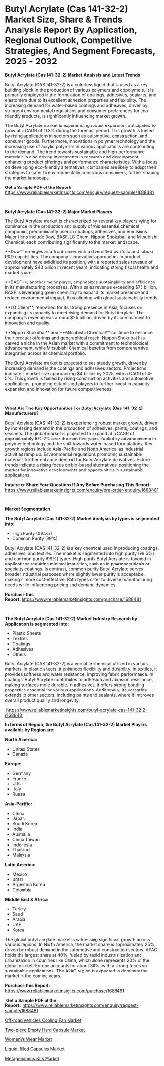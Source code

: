 <p><h1>Butyl Acrylate (Cas 141-32-2) Market Size, Share & Trends Analysis Report By Application, Regional Outlook, Competitive Strategies, And Segment Forecasts, 2025 - 2032</h1></p><p><strong>Butyl Acrylate (Cas 141-32-2) Market Analysis and Latest Trends</strong></p>
<p><p>Butyl Acrylate (CAS 141-32-2) is a colorless liquid that is used as a key building block in the production of various polymers and copolymers. It is primarily employed in the formulation of coatings, adhesives, sealants, and elastomers due to its excellent adhesion properties and flexibility. The increasing demand for water-based coatings and adhesives, driven by stringent environmental regulations and consumer preferences for eco-friendly products, is significantly influencing market growth.</p><p>The Butyl Acrylate market is experiencing robust expansion, anticipated to grow at a CAGR of 11.3% during the forecast period. This growth is fueled by rising applications in sectors such as automotive, construction, and consumer goods. Furthermore, innovations in polymer technology and the increasing use of acrylic polymers in various applications are contributing to the demand. The trend towards sustainable and high-performance materials is also driving investments in research and development, enhancing product offerings and performance characteristics. With a focus on developing eco-friendly alternatives, companies are likely to adapt their strategies to cater to environmentally conscious consumers, further shaping the market landscape.</p></p>
<p><strong>Get a Sample PDF of the Report:&nbsp;</strong> <a href="https://www.reliablemarketinsights.com/enquiry/request-sample/1688481?utm_campaign=1994&utm_medium=2&utm_source=Github&utm_content=ia&utm_term=06012025&utm_id=butyl-acrylate-cas-141-32-2">https://www.reliablemarketinsights.com/enquiry/request-sample/1688481</a></p>
<p>&nbsp;</p>
<p><strong>Butyl Acrylate (Cas 141-32-2) Major Market Players</strong></p>
<p><p>The Butyl Acrylate market is characterized by several key players vying for dominance in the production and supply of this essential chemical compound, predominantly used in coatings, adhesives, and emulsions. Major firms include Dow, BASF, LG Chem, Nippon Shokubai, and Mitsubishi Chemical, each contributing significantly to the market landscape.</p><p>**Dow** emerges as a frontrunner with a diversified portfolio and robust R&D capabilities. The company's innovative approaches in product development have solidified its position, with a reported sales revenue of approximately $43 billion in recent years, indicating strong fiscal health and market share.</p><p>**BASF**, another major player, emphasizes sustainability and efficiency in its manufacturing processes. With a sales revenue exceeding $75 billion, BASF is leveraging green chemistry to expand its market presence and reduce environmental impact, thus aligning with global sustainability trends.</p><p>**LG Chem**, renowned for its strong presence in Asia, focuses on expanding its capacity to meet rising demand for Butyl Acrylate. The company’s revenue was around $25 billion, driven by its commitment to innovation and quality.</p><p>**Nippon Shokubai** and **Mitsubishi Chemical** continue to enhance their product offerings and geographical reach. Nippon Shokubai has carved a niche in the Asian market with a commitment to technological advancement, while Mitsubishi Chemical benefits from comprehensive integration across its chemical portfolio.</p><p>The Butyl Acrylate market is expected to see steady growth, driven by increasing demand in the coatings and adhesives sectors. Projections indicate a market size approaching $4 billion by 2025, with a CAGR of 4-5%. This growth is fueled by rising construction activities and automotive applications, prompting established players to further invest in capacity expansion and innovation for future competitiveness.</p></p>
<p>&nbsp;</p>
<p><strong>What Are The Key Opportunities For Butyl Acrylate (Cas 141-32-2) Manufacturers?</strong></p>
<p><p>Butyl Acrylate (CAS 141-32-2) is experiencing robust market growth, driven by increasing demand in the production of adhesives, paints, coatings, and sealants. The global market is projected to expand at a CAGR of approximately 5%-7% over the next five years, fueled by advancements in polymer technology and the shift towards water-based formulations. Key growth regions include Asia-Pacific and North America, as industrial activities ramp up. Environmental regulations promoting sustainable materials further enhance demand for Butyl Acrylate derivatives. Future trends indicate a rising focus on bio-based alternatives, positioning the market for innovative developments and opportunities in sustainable applications.</p></p>
<p><strong>Inquire or Share Your Questions If Any Before Purchasing This Report:</strong> <a href="https://www.reliablemarketinsights.com/enquiry/pre-order-enquiry/1688481?utm_campaign=1994&utm_medium=2&utm_source=Github&utm_content=ia&utm_term=06012025&utm_id=butyl-acrylate-cas-141-32-2">https://www.reliablemarketinsights.com/enquiry/pre-order-enquiry/1688481</a></p>
<p>&nbsp;</p>
<p><strong>Market Segmentation</strong></p>
<p><strong>The Butyl Acrylate (Cas 141-32-2) Market Analysis by types is segmented into:</strong></p>
<p><ul><li>High Purity (99.5%)</li><li>Common Purity (99%)</li></ul></p>
<p><p>Butyl Acrylate (CAS 141-32-2) is a key chemical used in producing coatings, adhesives, and textiles. The market is segmented into high purity (99.5%) and common purity (99%) types. High purity Butyl Acrylate is favored in applications requiring minimal impurities, such as in pharmaceuticals or specialty coatings. In contrast, common purity Butyl Acrylate serves broader industrial purposes where slightly lower purity is acceptable, making it more cost-effective. Both types cater to diverse manufacturing needs while influencing pricing and demand dynamics.</p></p>
<p><strong>Purchase this Report:&nbsp;</strong><a href="https://www.reliablemarketinsights.com/purchase/1688481?utm_campaign=1994&utm_medium=2&utm_source=Github&utm_content=ia&utm_term=06012025&utm_id=butyl-acrylate-cas-141-32-2">https://www.reliablemarketinsights.com/purchase/1688481</a></p>
<p>&nbsp;</p>
<p><strong>The Butyl Acrylate (Cas 141-32-2) Market Industry Research by Application is segmented into:</strong></p>
<p><ul><li>Plastic Sheets</li><li>Textiles</li><li>Coatings</li><li>Adhesives</li><li>Others</li></ul></p>
<p><p>Butyl Acrylate (CAS 141-32-2) is a versatile chemical utilized in various markets. In plastic sheets, it enhances flexibility and durability. In textiles, it provides softness and water resistance, improving fabric performance. In coatings, Butyl Acrylate contributes to adhesion and abrasion resistance, making surfaces more durable. In adhesives, it offers strong bonding properties essential for various applications. Additionally, its versatility extends to other sectors, including paints and sealants, where it improves overall product quality and longevity.</p></p>
<p><a href="https://www.reliablemarketinsights.com/butyl-acrylate-cas-141-32-2--r1688481?utm_campaign=1994&utm_medium=2&utm_source=Github&utm_content=ia&utm_term=06012025&utm_id=butyl-acrylate-cas-141-32-2">&nbsp;https://www.reliablemarketinsights.com/butyl-acrylate-cas-141-32-2--r1688481</a></p>
<p><strong>In terms of Region, the Butyl Acrylate (Cas 141-32-2) Market Players available by Region are:</strong></p>
<p>
    <p> <strong> North America: </strong>
        <ul>
            <li>United States</li>
            <li>Canada</li>
        </ul>
        </p> 
    <p> <strong> Europe: </strong>
        <ul>
            <li>Germany</li>
            <li>France</li>
            <li>U.K.</li>
            <li>Italy</li>
            <li>Russia</li>
        </ul>
        </p> 
    <p> <strong> Asia-Pacific: </strong>
        <ul>
            <li>China</li>
            <li>Japan</li>
            <li>South Korea</li>
            <li>India</li>
            <li>Australia</li>
            <li>China Taiwan</li>
            <li>Indonesia</li>
            <li>Thailand</li>
            <li>Malaysia</li>
        </ul>
        </p> 
    <p> <strong> Latin America: </strong>
        <ul>
            <li>Mexico</li>
            <li>Brazil</li>
            <li>Argentina Korea</li>
            <li>Colombia</li>
        </ul>
        </p> 
    <p> <strong> Middle East & Africa: </strong>
        <ul>
            <li>Turkey</li>
            <li>Saudi</li>
            <li>Arabia</li>
            <li>UAE</li>
            <li>Korea</li>
        </ul>
    </p>
    </p>
<p><p>The global butyl acrylate market is witnessing significant growth across various regions. In North America, the market share is approximately 25%, driven by robust demand in the automotive and construction sectors. APAC holds the largest share at 40%, fueled by rapid industrialization and urbanization in countries like China, which alone represents 20% of the global market. Europe accounts for about 30%, with a strong focus on sustainable applications. The APAC region is expected to dominate the market in the coming years.</p></p>
<p><strong>Purchase this Report: </strong><a href="https://www.reliablemarketinsights.com/purchase/1688481?utm_campaign=1994&utm_medium=2&utm_source=Github&utm_content=ia&utm_term=06012025&utm_id=butyl-acrylate-cas-141-32-2">https://www.reliablemarketinsights.com/purchase/1688481</a></p>
<p>&nbsp;<strong>Get a Sample PDF of the Report:&nbsp;&nbsp;</strong><a href="https://www.reliablemarketinsights.com/enquiry/request-sample/1688481?utm_campaign=1994&utm_medium=2&utm_source=Github&utm_content=ia&utm_term=06012025&utm_id=butyl-acrylate-cas-141-32-2">https://www.reliablemarketinsights.com/enquiry/request-sample/1688481</a></p>
<p><strong></strong></p>
<p><p><a href="https://www.linkedin.com/pulse/off-road-vehicles-cooling-fan-market-analysis-2025-2032-projected-sckfc?utm_campaign=1994&utm_medium=2&utm_source=Github&utm_content=ia&utm_term=06012025&utm_id=butyl-acrylate-cas-141-32-2">Off-road Vehicles Cooling Fan Market</a></p><p><a href="https://www.linkedin.com/pulse/two-piece-empty-hard-capsule-market-outlook-projected-43-wqbzc?utm_campaign=1994&utm_medium=2&utm_source=Github&utm_content=ia&utm_term=06012025&utm_id=butyl-acrylate-cas-141-32-2">Two-piece Empty Hard Capsule Market</a></p><p><a href="https://www.linkedin.com/pulse/womens-wear-market-growth-2025-2032-factors-behind-its-icpje?utm_campaign=1994&utm_medium=2&utm_source=Github&utm_content=ia&utm_term=06012025&utm_id=butyl-acrylate-cas-141-32-2">Women\'s Wear Market</a></p><p><a href="https://www.linkedin.com/pulse/liquid-filled-capsules-market-growth-study-provides-comprehensive-kgz3e?utm_campaign=1994&utm_medium=2&utm_source=Github&utm_content=ia&utm_term=06012025&utm_id=butyl-acrylate-cas-141-32-2">Liquid-filled Capsules Market</a></p><p><a href="https://www.linkedin.com/pulse/metagenomics-kits-markets-path-51-cagr-2025-2032-whats-ybvae?utm_campaign=1994&utm_medium=2&utm_source=Github&utm_content=ia&utm_term=06012025&utm_id=butyl-acrylate-cas-141-32-2">Metagenomics Kits Market</a></p></p>